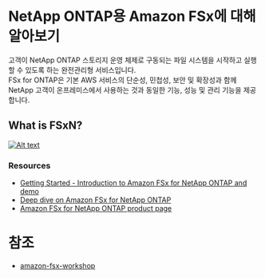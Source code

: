 # NetApp ONTAP용 Amazon FSx에 대해 알아보기
고객이 NetApp ONTAP 스토리지 운영 체제로 구동되는 파일 시스템을 시작하고 실행할 수 있도록 하는 완전관리형 서비스입니다. </br>
FSx for ONTAP은 기본 AWS 서비스의 단순성, 민첩성, 보안 및 확장성과 함께 NetApp 고객이 온프레미스에서 사용하는 것과 동일한 기능, 성능 및 관리 기능을 제공합니다.

## What is FSxN?
[![Alt text](readme-0.png)](https://youtu.be/2MefyahWOq4)

### Resources
- [Getting Started - Introduction to Amazon FSx for NetApp ONTAP and demo](https://www.youtube.com/watch?v=JcKsOUYoJYA)
- [Deep dive on Amazon FSx for NetApp ONTAP](https://www.youtube.com/watch?v=V7iwoZHDNGs)
- [Amazon FSx for NetApp ONTAP product page](https://aws.amazon.com/fsx/netapp-ontap/)

# 참조
- [amazon-fsx-workshop](https://github.com/aws-samples/amazon-fsx-workshop/tree/master/netapp-ontap/01-access-workshop-environment)